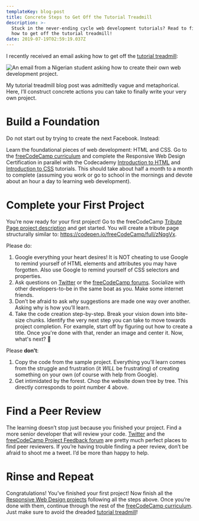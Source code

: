 ```yaml
---
templateKey: blog-post
title: Concrete Steps to Get Off the Tutorial Treadmill
description: >-
  Stuck in the never-ending cycle web development tutorials? Read to find out
  how to get off the tutorial treadmill!
date: 2019-07-19T02:59:19.037Z
---
```

I recently received an email asking how to get off the [tutorial treadmill](https://www.thewebdevcoach.com/blog/2018-12-14-learning-to-code-get-off-the-tutorial-treadmill/):

![An email from a Nigerian student asking how to create their own web development project.](/img/screen-shot-2019-07-18-at-11.00.24-pm.png)

My tutorial treadmill blog post was admittedly vague and metaphorical. Here, I’ll construct concrete actions you can take to finally write your very own project.

# Build a Foundation

Do not start out by trying to create the next Facebook. Instead:

Learn the foundational pieces of web development: HTML and CSS. Go to the [freeCodeCamp curriculum](https://learn.freecodecamp.org/) and complete the Responsive Web Design Certification in parallel with the Codecademy [Introduction to HTML](https://www.codecademy.com/learn/learn-html) and [Introduction to CSS](https://www.codecademy.com/learn/learn-css) tutorials. This should take about half a month to a month to complete (assuming you work or go to school in the mornings and devote about an hour a day to learning web development).

# Complete your First Project

You’re now ready for your first project! Go to the freeCodeCamp [Tribute Page project description](https://learn.freecodecamp.org/responsive-web-design/responsive-web-design-projects/build-a-tribute-page) and get started. You will create a tribute page structurally similar to:  <https://codepen.io/freeCodeCamp/full/zNqgVx>.

Please do:

1. Google everything your heart desires! It is NOT cheating to use Google to remind yourself of HTML elements and attributes you may have forgotten. Also use Google to remind yourself of CSS selectors and properties.
2. Ask questions on [Twitter](https://twitter.com/aryanjabbari)  or the [freeCodeCamp forums](https://www.freecodecamp.org/forum/). Socialize with other developers-to-be in the same boat as you. Make some internet friends.
3. Don’t be afraid to ask _why_ suggestions are made one way over another. Asking why is how you’ll learn.
4. Take the code creation step-by-step. Break your vision down into bite-size chunks. Identify the very next step you can take to move towards project completion. For example, start off by figuring out how to create a title. Once you're done with that, render an image and center it. Now, what's next? 🤔

Please **don’t**:

1. Copy the code from the sample project. Everything you’ll learn comes from the struggle and frustration (it _WILL_ be frustrating) of creating something on your own (of course with help from Google).
2. Get intimidated by the forest. Chop the website down tree by tree. This directly corresponds to point number 4 above.

# Find a Peer Review

The learning doesn’t stop just because you finished your project. Find a more senior developer that will review your code. [Twitter](https://twitter.com/aryanjabbari) and the [freeCodeCamp Project Feedback forum](https://www.freecodecamp.org/forum/c/project-feedback) are pretty much perfect places to find peer reviewers. If you’re having trouble finding a peer review, don’t be afraid to shoot me a tweet. I’d be more than happy to help.

# Rinse and Repeat

Congratulations! You’ve finished your first project! Now finish all the [Responsive Web Design projects](https://learn.freecodecamp.org/responsive-web-design/responsive-web-design-projects) following all the steps above. Once you’re done with them, continue through the rest of the [freeCodeCamp curriculum](https://learn.freecodecamp.org/). Just make sure to avoid the dreaded [tutorial treadmill](https://www.thewebdevcoach.com/blog/2018-12-14-learning-to-code-get-off-the-tutorial-treadmill/)!
